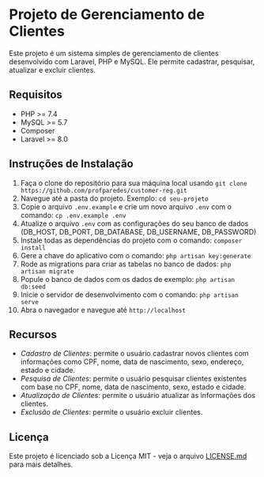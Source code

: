 # Projeto de Gerenciamento de Clientes

Este projeto é um sistema simples de gerenciamento de clientes desenvolvido com Laravel, PHP e MySQL. Ele permite cadastrar, pesquisar, atualizar e excluir clientes.

## Requisitos

- PHP >= 7.4
- MySQL >= 5.7
- Composer
- Laravel >= 8.0

## Instruções de Instalação

1. Faça o clone do repositório para sua máquina local usando `git clone https://github.com/profparedes/customer-reg.git`
2. Navegue até a pasta do projeto. Exemplo: `cd seu-projeto`
3. Copie o arquivo `.env.example` e crie um novo arquivo `.env` com o comando: `cp .env.example .env`
4. Atualize o arquivo `.env` com as configurações do seu banco de dados (DB_HOST, DB_PORT, DB_DATABASE, DB_USERNAME, DB_PASSWORD)
5. Instale todas as dependências do projeto com o comando: `composer install`
6. Gere a chave do aplicativo com o comando: `php artisan key:generate`
7. Rode as migrations para criar as tabelas no banco de dados: `php artisan migrate`
8. Popule o banco de dados com os dados de exemplo: `php artisan db:seed`
9. Inicie o servidor de desenvolvimento com o comando: `php artisan serve`
10. Abra o navegador e navegue até `http://localhost`

## Recursos

- *Cadastro de Clientes*: permite o usuário cadastrar novos clientes com informações como CPF, nome, data de nascimento, sexo, endereço, estado e cidade.
- *Pesquisa de Clientes*: permite o usuário pesquisar clientes existentes com base no CPF, nome, data de nascimento, sexo, estado e cidade.
- *Atualização de Clientes*: permite o usuário atualizar as informações dos clientes.
- *Exclusão de Clientes*: permite o usuário excluir clientes.

## Licença

Este projeto é licenciado sob a Licença MIT - veja o arquivo [LICENSE.md](LICENSE.md) para mais detalhes.
